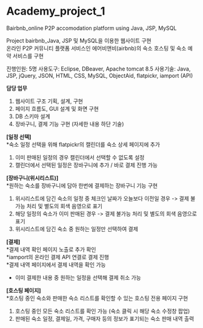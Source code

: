 # Academy_project_1  
Bairbnb_online P2P accomodation platform using Java, JSP, MySQL  

Project bairbnb_Java, JSP 및 MySQL을 이용한 웹사이트 구현  
온라인 P2P 커뮤니티 플랫폼 서비스인 에어비앤비(airbnb)의 숙소 호스팅 및 숙소 예약 서비스를 구현  


진행인원: 5명
사용도구: Eclipse, DBeaver, Apache tomcat 8.5 
사용기술: Java, JSP, jQuery, JSON, HTML, CSS, MySQL, ObjectAid, flatpickr, iamport (API)


**담당 업무**
1) 웹사이트 구조 기획, 설계, 구현
2) 페이지 흐름도, GUI 설계 및 화면 구현
3) DB 스키마 설계
4) 장바구니, 결제 기능 구현 (자세한 내용 하단 기술)


**[일정 선택]**  
*숙소 일정 선택을 위해 flatpickr의 캘린더를 숙소 상세 페이지에 추가
1. 이미 판매된 일정의 경우 캘린더에서 선택할 수 없도록 설정
2. 캘린더에서 선택된 일정은 장바구니에 추가 / 바로 결제 진행 가능

**[장바구니(위시리스트)]**  
*원하는 숙소를 장바구니에 담아 한번에 결제하는 장바구니 기능 구현
1. 위시리스트에 담긴 숙소의 일정 중 체크인 날짜가 오늘보다 이전일 경우 -> 결제 불가능 처리 및 별도의 회색 음영으로 표기
2. 해당 일정의 숙소가 이미 판매된 경우 -> 결제 불가능 처리 및 별도의 회색 음영으로 표기
3. 위시리스트에 담긴 숙소 중 원하는 일정만 선택하여 결제

**[결제]**  
*결제 내역 확인 페이지 노출로 추가 확인  
*iamport의 온라인 결제 API 연결로 결제 진행  
*결제 내역 페이지에서 결제 내역을 확인 가능
- 이미 결제한 내용 중 원하는 일정을 선택해 결제 취소 가능

**[호스팅 페이지]**  
*호스팅 중인 숙소와 판매한 숙소 리스트를 확인할 수 있는 호스팅 전용 페이지 구현
1. 호스팅 중인 모든 숙소 리스트를 확인 가능 (숙소 클릭 시 해당 숙소 수정창 팝업)
2. 판매된 숙소 일정, 결제일, 가격, 구매자 등의 정보가 표기되는 숙소 판매 내역 출력
